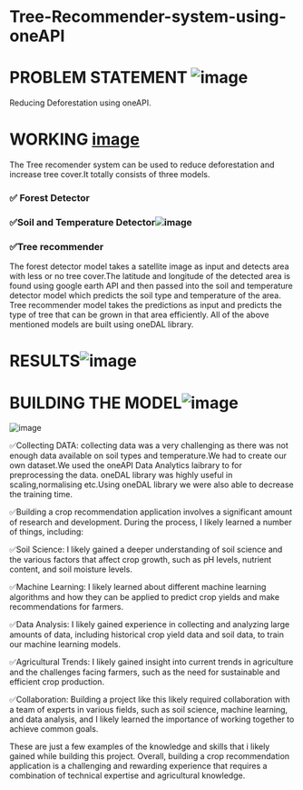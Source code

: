 # Tree-Recommender-system-using-oneAPI
# PROBLEM STATEMENT ![image](https://user-images.githubusercontent.com/72274851/218500470-ec078b99-0a50-4b06-a2df-c09e47ecc187.png)
Reducing Deforestation using oneAPI.

# WORKING [image](https://user-images.githubusercontent.com/72274851/218503394-b52dfcc9-0620-4f44-94f5-46a09a5cc970.png)

The Tree recomender system can be used to reduce deforestation and increase tree cover.It totally consists of three models. 
### ✅ Forest Detector

### ✅Soil and Temperature Detector![image](https://user-images.githubusercontent.com/102335494/230715529-771d4a0a-1d4e-4ca6-9924-1ccadeb2c4d5.png)


### ✅Tree recommender 

The forest detector model takes a satellite image as input and detects area with less or no tree cover.The latitude and longitude of the detected area is found using google earth API and then passed into the soil and temperature detector model which predicts the soil type and temperature of the area. Tree recommender model takes the predictions as input and predicts the type of tree that can be grown in that area efficiently. 
All of the above mentioned models are built using oneDAL library.

# RESULTS![image](https://user-images.githubusercontent.com/72274851/218502434-f6e66043-0db0-4f85-b7f4-f33b2d33df1f.png)




# BUILDING THE MODEL![image](https://user-images.githubusercontent.com/72274851/218499685-e8d445fc-e35e-4ab5-abc1-c32462592603.png)


![image](https://user-images.githubusercontent.com/72274851/220130227-3c48e87b-3e68-4f1c-b0e4-8e3ad9a4805a.png)

✅Collecting DATA: collecting data was a very challenging as there was not enough data available on soil types and temperature.We had to create our own dataset.We used the oneAPI Data Analytics laibrary to for preprocessing the data. oneDAL library was highly useful in scaling,normalising etc.Using oneDAL library we were also able to decrease the training time.

✅Building a crop recommendation application involves a significant amount of research and development. During the process, I likely learned a number of things, including:

✅Soil Science: I likely gained a deeper understanding of soil science and the various factors that affect crop growth, such as pH levels, nutrient content, and soil moisture levels.

✅Machine Learning: I likely learned about different machine learning algorithms and how they can be applied to predict crop yields and make recommendations for farmers.

✅Data Analysis: I likely gained experience in collecting and analyzing large amounts of data, including historical crop yield data and soil data, to train our machine learning models.

✅Agricultural Trends: I likely gained insight into current trends in agriculture and the challenges facing farmers, such as the need for sustainable and efficient crop production.

✅Collaboration: Building a project like this likely required collaboration with a team of experts in various fields, such as soil science, machine learning, and data analysis, and I likely learned the importance of working together to achieve common goals.

These are just a few examples of the knowledge and skills that i likely gained while building this project. 
Overall, building a crop recommendation application is a challenging and rewarding experience that requires a combination of technical expertise and agricultural knowledge.



